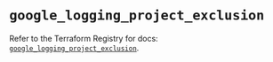 # `google_logging_project_exclusion`

Refer to the Terraform Registry for docs: [`google_logging_project_exclusion`](https://registry.terraform.io/providers/hashicorp/google/6.43.0/docs/resources/logging_project_exclusion).
